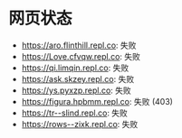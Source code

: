 # 网页状态
- https://aro.flinthill.repl.co: 失败
- https://Love.cfvqw.repl.co: 失败
- https://qi.limqin.repl.co: 失败
- https://ask.skzey.repl.co: 失败
- https://ys.pyxzp.repl.co: 失败
- https://figura.hpbmm.repl.co: 失败 (403)
- https://tr--slind.repl.co: 失败
- https://rows--zixk.repl.co: 失败
